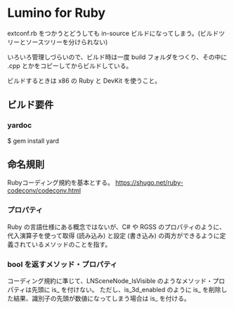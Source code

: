 ﻿Lumino for Ruby
====================

extconf.rb をつかうとどうしても in-source ビルドになってしまう。(ビルドツリーとソースツリーを分けられない)

いろいろ管理しづらいので、ビルド時は一度 build フォルダをつくり、その中に .cpp とかをコピーしてからビルドしている。

ビルドするときは x86 の Ruby と DevKit を使うこと。


ビルド要件
--------------------

### yardoc
$ gem install yard

命名規則
--------------------

Rubyコーディング規約を基本とする。
https://shugo.net/ruby-codeconv/codeconv.html

### プロパティ
Ruby の言語仕様にある概念ではないが、C# や RGSS のプロパティのように、
代入演算子を使って取得 (読み込み) と設定 (書き込み) の両方ができるように定義されているメソッドのことを指す。

### bool を返すメソッド・プロパティ
コーディング規約に準じて、LNSceneNode_IsVisible のようなメソッド・プロパティは先頭に is_ を付けない。
ただし、is_3d_enabled のように is_ を削除した結果、識別子の先頭が数値になってしまう場合は is_ を付ける。

